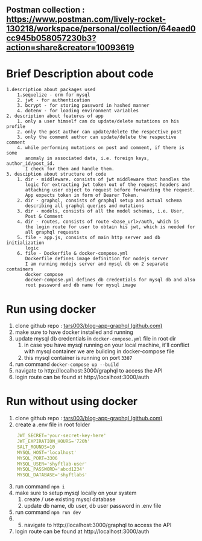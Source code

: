 
## Postman collection : https://www.postman.com/lively-rocket-130218/workspace/personal/collection/64eaed0cc945b058057230b3?action=share&creator=10093619

# Brief Description about code
	1.description about packages used
		1.sequelize - orm for mysql
		2. jwt - for authentication
		3. bcrypt - for storing password in hashed manner
		4. dotenv - for loading environment variables
	2. description about features of app
		1. only a user himself can do update/delete mutations on his profile
		2. only the post author can update/delete the respective post
		3. only the comment author can update/delete the respective comment
		4. while performing mutations on post and comment, if there is some 
		   anomaly in associated data, i.e. foreign keys, author_id/post_id.
		   I check for them and handle them.
	3. desciption about structure of code
		1. dir - middleware. consists of jwt middleware that handles the 
		   logic for extracting jwt token out of the request headers and
		   attaching user object to request before forwarding the request.
		   App expects token in form of Bearer Token.
		2. dir - graphql, consists of graphql setup and actual schema
		   describing all graphql queries and mutations
		3. dir - models, consists of all the model schemas, i.e. User, 
		   Post & Comment
		4. dir - routes, consists of route <base_url>/auth, which is 
		   the login route for user to obtain his jwt, which is needed for 
		   all graphql requests 
		5. file - app.js, consists of main http server and db initialization
		   logic
	    6. file - Dockerfile & docker-compose.yml
	       Dockerfile defines image definition for nodejs server
	       I am running nodejs server and mysql db on 2 separate containers 
	       docker compose
	       docker-compose.yml defines db credentials for mysql db and also 
	       root password and db name for mysql image

# Run using docker
1. clone github repo : [tars003/blog-app-graphql (github.com)](https://github.com/tars003/blog-app-graphql/tree/master)
2. make sure to have docker installed and running
3. update mysql db credentials in `docker-compose.yml` file in root dir
	1. in case you have mysql running on your local machine, it'll conflict with mysql container we are building in docker-compose file
	2. this mysql container is running on port `3307`
4. run command `docker-compose up --build`
5. navigate to http://localhost:3000/graphql to access the API
6. login route can be found at http://localhost:3000/auth

# Run without using docker
1. clone github repo : [tars003/blog-app-graphql (github.com)](https://github.com/tars003/blog-app-graphql/tree/master)
2. create a .env file in root folder
```yaml
	JWT_SECRET='your-secret-key-here'
	JWT_EXPIRATION_HOURS='720h'
	SALT_ROUNDS=10
	MYSQL_HOST='localhost'
	MYSQL_PORT=3306
	MYSQL_USER='shyftlab-user'
	MYSQL_PASSWORD='abcd1234'
	MYSQL_DATABASE='shyftlabs'
```
3. run command `npm i`
4. make sure to setup mysql locally on your system
	1. create / use existing mysql database
	2. update db name, db user, db user password in .env file
5. run command `npm run dev`
6. 5. navigate to http://localhost:3000/graphql to access the API
6. login route can be found at http://localhost:3000/auth
